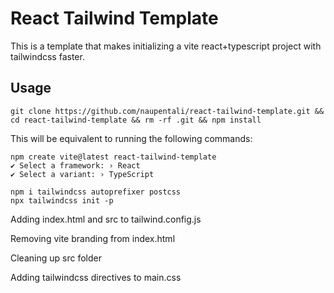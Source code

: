 # React Tailwind Template

This is a template that makes initializing a vite react+typescript project with tailwindcss faster.

## Usage

`git clone https://github.com/naupentali/react-tailwind-template.git && cd react-tailwind-template && rm -rf .git && npm install`

This will be equivalent to running the following commands:

```
npm create vite@latest react-tailwind-template
✔ Select a framework: › React
✔ Select a variant: › TypeScript
```

```
npm i tailwindcss autoprefixer postcss
npx tailwindcss init -p
```

Adding index.html and src to tailwind.config.js

Removing vite branding from index.html

Cleaning up src folder

Adding tailwindcss directives to main.css


